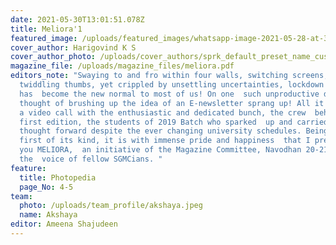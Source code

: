 ```yaml
---
date: 2021-05-30T13:01:51.078Z
title: Meliora'1
featured_image: /uploads/featured_images/whatsapp-image-2021-05-28-at-3.13.47-pm.jpeg
cover_author: Harigovind K S
cover_author_photo: /uploads/cover_authors/sprk_default_preset_name_custom-–-1-2x.jpg
magazine_file: /uploads/magazine_files/meliora.pdf
editors_note: "Swaying to and fro within four walls, switching screens,
  twiddling thumbs, yet crippled by unsettling uncertainties, lockdown
  has  become the new normal to most of us! On one  such unproductive day, the
  thought of brushing up the idea of an E-newsletter sprang up! All it took was
  a video call with the enthusiastic and dedicated bunch, the crew  behind the
  first edition, the students of 2019 Batch who sparked  up and carried  the
  thought forward despite the ever changing university schedules. Being the
  first of its kind, it is with immense pride and happiness  that I present to
  you MELIORA,  an initiative of the Magazine Committee, Navodhan 20-21 as
  the  voice of fellow SGMCians. "
feature:
  title: Photopedia
  page_No: 4-5
team:
  photo: /uploads/team_profile/akshaya.jpeg
  name: Akshaya
editor: Ameena Shajudeen
---
```

